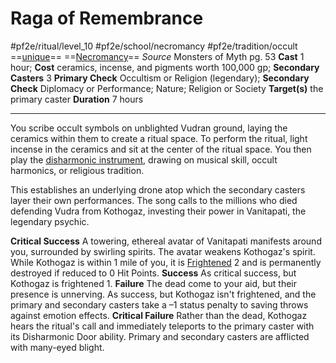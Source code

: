 # Raga of Remembrance
#pf2e/ritual/level_10 #pf2e/school/necromancy #pf2e/tradition/occult
==[unique](../../../../../rules/traits/unique.md)== ==[Necromancy](../../../Traits/Necromancy.md)==
*Source* Monsters of Myth pg. 53
**Cast** 1 hour; **Cost** ceramics, incense, and pigments worth 100,000 gp; **Secondary Casters** 3
**Primary Check** Occultism or Religion (legendary); **Secondary Check** Diplomacy or Performance; Nature; Religion or Society
**Target(s)** the primary caster
**Duration** 7 hours

---
You scribe occult symbols on unblighted Vudran ground, laying the ceramics within them to create a ritual space. To perform the ritual, light incense in the ceramics and sit at the center of the ritual space. You then play the [disharmonic instrument](../../../Activities/Craft%20Disharmonic%20Instrument.md), drawing on musical skill, occult harmonics, or religious tradition.

This establishes an underlying drone atop which the secondary casters layer their own performances. The song calls to the millions who died defending Vudra from Kothogaz, investing their power in Vanitapati, the legendary psychic.

**Critical Success** A towering, ethereal avatar of Vanitapati manifests around you, surrounded by swirling spirits. The avatar weakens Kothogaz's spirit. While Kothogaz is within 1 mile of you, it is [Frightened](../../../Conditions/Frightened.md) 2 and is permanently destroyed if reduced to 0 Hit Points.
**Success** As critical success, but Kothogaz is frightened 1.
**Failure** The dead come to your aid, but their presence is unnerving. As success, but Kothogaz isn't frightened, and the primary and secondary casters take a –1 status penalty to saving throws against emotion effects.
**Critical Failure** Rather than the dead, Kothogaz hears the ritual's call and immediately teleports to the primary caster with its Disharmonic Door ability. Primary and secondary casters are afflicted with many-eyed blight.